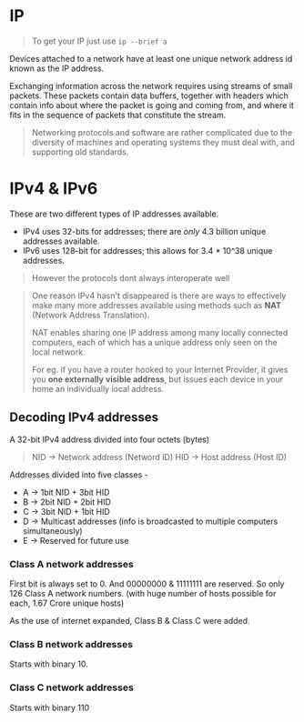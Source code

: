 # IP

> To get your IP just use `ip --brief a`

Devices attached to a network have at least one unique network address id known as the IP address.

Exchanging information across the network requires using streams of small packets. These packets contain data buffers, together with headers which contain info about where the packet is going and coming from, and where it fits in the sequence of packets that constitute the stream.

> Networking protocols and software are rather complicated due to the diversity of machines and operating systems they must deal with, and supporting old standards.

# IPv4 & IPv6

These are two different types of IP addresses available.

* IPv4 uses 32-bits for addresses; there are _only_ 4.3 billion unique addresses available.
* IPv6 uses 128-bit for addresses; this allows for 3.4 * 10^38 unique addresses.

> However the protocols dont always interoperate well

> One reason IPv4 hasn't disappeared is there are ways to effectively make many more addresses available using methods such as **NAT** (Network Address Translation).
>
> NAT enables sharing one IP address among many locally connected computers, each of which has a unique address only seen on the local network.
>
> For eg. if you have a router hooked to your Internet Provider, it gives you **one externally visible address**, but issues each device in your home an individually local address.

## Decoding IPv4 addresses

A 32-bit IPv4 address divided into four octets (bytes)

> NID -> Network address (Netword ID)
> HID -> Host address (Host ID)

Addresses divided into five classes -
* A -> 1bit NID + 3bit HID
* B -> 2bit NID + 2bit HID
* C -> 3bit NID + 1bit HID
* D -> Multicast addresses (info is broadcasted to multiple computers simultaneously)
* E -> Reserved for future use

### Class A network addresses

First bit is always set to 0. And 00000000 & 11111111 are reserved.
So only 126 Class A network numbers. (with huge number of hosts possible for each, 1.67 Crore unique hosts)

As the use of internet expanded, Class B & Class C were added.

### Class B network addresses

Starts with binary 10.

### Class C network addresses

Starts with binary 110

